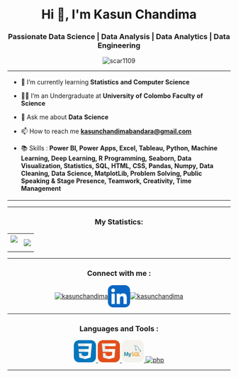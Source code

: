 <h1 align="center">Hi 👋, I'm Kasun Chandima</h1>
<h3 align="center">Passionate Data Science | Data Analysis | Data Analytics | Data Engineering</h3>
<p align="center"> <img src="https://komarev.com/ghpvc/?username=Kasun20001122&label=Profile%20views&color=0e75b6&style=flat" alt="scar1109" /> </p>

<table align="center">
<tr border="none">
<td width="50%" align="left">
  
- 🌱 I’m currently learning **Statistics and Computer Science**

- 🧑‍🎓 I’m an Undergraduate at **University of Colombo Faculty of Science**

- 💬 Ask me about **Data Science**

- 📫 How to reach me **kasunchandimabandara@gmail.com**

- 📚 Skills : **Power BI, Power Apps, Excel, Tableau, Python, Machine Learning, Deep Learning, R Programming, Seaborn, Data Visualization, Statistics, SQL, HTML, CSS, Pandas, Numpy, Data Cleaning, Data Science, MatplotLib, Problem Solving, Public Speaking & Stage Presence, Teamwork, Creativity, Time Management**

</td>
</tr>
</table>

---

<h3 align="center">My Statistics:</h3>
<p align="center">
<table align="center">
<tr border="none">
<td width="50%" align="center">
  
  <img  align="center"  src="https://github-readme-stats.vercel.app/api?username=Kasun20001122&theme=dark&show_icons=true&count_private=true" />
  <br></br></td>
<td width="50%" align="center">

  <img  align="center"  src="https://github-readme-stats.anuraghazra1.vercel.app/api/top-langs/?username=Kasun20001122&theme=dark&hide_border=false&no-bg=true&no-frame=true&langs_count=10"/>
  
  </td>
</tr>
</table>

---

<h3 align="center">Connect with me :</h3>
<p align="center"><a href="https://www.youtube.com/@KasunChandimaOfficial" target="blank"><img align="center" src="https://static-00.iconduck.com/assets.00/youtube-icon-2048x2048-gedp2icy.png" alt="kasunchandima" height="50" width="50" /></a><a href="https://www.linkedin.com/in/kasun-chandima-b8960130b/" target="blank"><img align="center" src="https://github.com/tandpfun/skill-icons/blob/main/icons/LinkedIn.svg" alt="kasunchandima" height="50" width="50" /></a><a href="https://www.facebook.com/share/14tCAL7Dgw/?mibextid=qi2Omg" target="blank"><img align="center" src="https://raw.githubusercontent.com/rahuldkjain/github-profile-readme-generator/master/src/images/icons/Social/facebook.svg" alt="kasunchandima" height="50" width="50" /></a>
</p>

---

<h3 align="center">Languages and Tools :</h3>
<p align="center"><a href="https://www.w3schools.com/css/" target="_blank" rel="noreferrer"> <img src="https://github.com/tandpfun/skill-icons/blob/main/icons/CSS.svg" alt="css3" width="50" height="50"/> </a><a href="https://www.w3.org/html/" target="_blank" rel="noreferrer"> <img src="https://github.com/tandpfun/skill-icons/blob/main/icons/HTML.svg" alt="html5" width="50" height="50"/> </a> <a href="https://www.mysql.com/" target="_blank" rel="noreferrer"> <img src="https://github.com/tandpfun/skill-icons/blob/main/icons/MySQL-Light.svg" alt="mysql" width="50" height="50"/> </a><a href="https://www.php.net" target="_blank" rel="noreferrer"> <img src="https://github.com/Scar1109/skill-icons/blob/Scar1109/icons/PHP-Light.svg" alt="php" width="50" height="50"/> </a></p>

---
